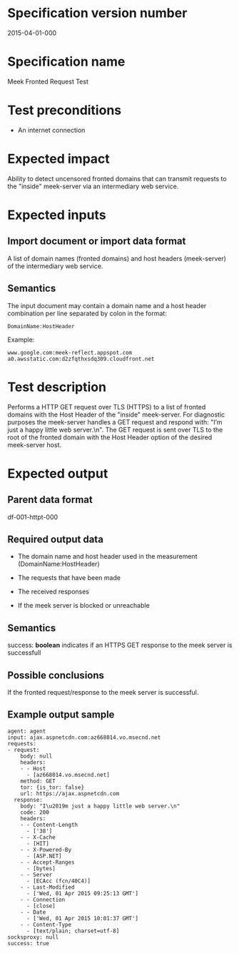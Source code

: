 # Specification version number

2015-04-01-000

# Specification name

Meek Fronted Request Test

# Test preconditions

* An internet connection

# Expected impact

Ability to detect uncensored fronted domains that can transmit requests to the
"inside" meek-server via an intermediary web service.

# Expected inputs

## Import document or import data format

A list of domain names (fronted domains) and host headers (meek-server) of the
intermediary web service.

## Semantics

The input document may contain a domain name and a host header combination per
line separated by colon in the format:

	DomainName:HostHeader

Example:

	www.google.com:meek-reflect.appspot.com
	a0.awsstatic.com:d2zfqthxsdq309.cloudfront.net

# Test description

Performs a HTTP GET request over TLS (HTTPS) to a list of fronted domains with
the Host Header of the "inside" meek-server. For diagnostic purposes the
meek-server handles a GET request and respond with: "I’m just a happy little
web server.\n". The GET request is sent over TLS to the root of the fronted
domain with the Host Header option of the desired meek-server host.


# Expected output

## Parent data format

df-001-httpt-000

## Required output data

* The domain name and host header used in the measurement
	(DomainName:HostHeader)

* The requests that have been made

* The received responses

* If the meek server is blocked or unreachable

## Semantics

success:
	**boolean** indicates if an HTTPS GET response to the meek server is
	successfull

## Possible conclusions

If the fronted request/response to the meek server is successful.

## Example output sample

```
agent: agent
input: ajax.aspnetcdn.com:az668014.vo.msecnd.net
requests:
- request:
    body: null
    headers:
    - - Host
      - [az668014.vo.msecnd.net]
    method: GET
    tor: {is_tor: false}
    url: https://ajax.aspnetcdn.com
  response:
    body: "I\u2019m just a happy little web server.\n"
    code: 200
    headers:
    - - Content-Length
      - ['38']
    - - X-Cache
      - [HIT]
    - - X-Powered-By
      - [ASP.NET]
    - - Accept-Ranges
      - [bytes]
    - - Server
      - [ECAcc (fcn/40C4)]
    - - Last-Modified
      - ['Wed, 01 Apr 2015 09:25:13 GMT']
    - - Connection
      - [close]
    - - Date
      - ['Wed, 01 Apr 2015 10:01:37 GMT']
    - - Content-Type
      - [text/plain; charset=utf-8]
socksproxy: null
success: true
```
